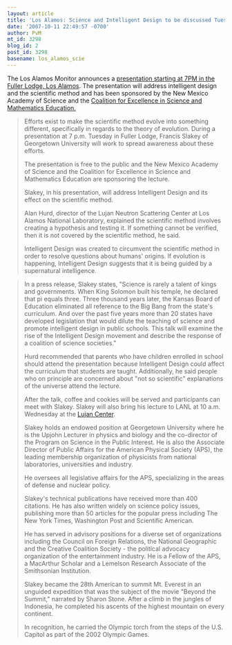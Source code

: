 ```yaml
---
layout: article
title: 'Los Alamos: Science and Intelligent Design to be discussed Tuesday'
date: '2007-10-11 22:49:57 -0700'
author: PvM
mt_id: 3298
blog_id: 2
post_id: 3298
basename: los_alamos_scie
---
```

The Los Alamos Monitor announces a [presentation starting at 7PM in the Fuller Lodge, Los Alamos](http://www.lamonitor.com/articles/2007/10/11/features/features01.txt). The presentation will address intelligent design and the scientific method and has been sponsored by the New Mexico Academy of Science and the [Coalition for Excellence in Science and Mathematics Education.](http://www.cesame-nm.org/)

> Efforts exist to make the scientific method evolve into something different, specifically in regards to the theory of evolution. During a presentation at 7 p.m. Tuesday in Fuller Lodge, Francis Slakey of Georgetown University will work to spread awareness about these efforts.
> 
> The presentation is free to the public and the New Mexico Academy of Science and the Coalition for Excellence in Science and Mathematics Education are sponsoring the lecture.
> 
> Slakey, in his presentation, will address Intelligent Design and its effect on the scientific method.
> 
> Alan Hurd, director of the Lujan Neutron Scattering Center at Los Alamos National Laboratory, explained the scientific method involves creating a hypothesis and testing it. If something cannot be verified, then it is not covered by the scientific method, he said.
> 
> Intelligent Design was created to circumvent the scientific method in order to resolve questions about humans' origins. If evolution is happening, Intelligent Design suggests that it is being guided by a supernatural intelligence.

> In a press release, Slakey states, "Science is rarely a talent of kings and governments. When King Solomon built his temple, he declared that pi equals three. Three thousand years later, the Kansas Board of Education eliminated all reference to the Big Bang from the state's curriculum. And over the past five years more than 20 states have developed legislation that would dilute the teaching of science and promote intelligent design in public schools. This talk will examine the rise of the Intelligent Design movement and describe the response of a coalition of science societies."
> 
> Hurd recommended that parents who have children enrolled in school should attend the presentation because Intelligent Design could affect the curriculum that students are taught. Additionally, he said people who on principle are concerned about "not so scientific" explanations of the universe attend the lecture.
> 
> After the talk, coffee and cookies will be served and participants can meet with Slakey. Slakey will also bring his lecture to LANL at 10 a.m. Wednesday at the [Lujan Center](http://lansce.lanl.gov/lujan/index.html).
> 
> Slakey holds an endowed position at Georgetown University where he is the Upjohn Lecturer in physics and biology and the co-director of the Program on Science in the Public Interest. He is also the Associate Director of Public Affairs for the American Physical Society (APS), the leading membership organization of physicists from national laboratories, universities and industry.
> 
> He oversees all legislative affairs for the APS, specializing in the areas of defense and nuclear policy.
> 
> Slakey's technical publications have received more than 400 citations. He has also written widely on science policy issues, publishing more than 50 articles for the popular press including The New York Times, Washington Post and Scientific American.
> 
> He has served in advisory positions for a diverse set of organizations including the Council on Foreign Relations, the National Geographic and the Creative Coalition Society - the political advocacy organization of the entertainment industry. He is a Fellow of the APS, a MacArthur Scholar and a Lemelson Research Associate of the Smithsonian Institution.
> 
> Slakey became the 28th American to summit Mt. Everest in an unguided expedition that was the subject of the movie "Beyond the Summit," narrated by Sharon Stone. After a climb in the jungles of Indonesia, he completed his ascents of the highest mountain on every continent.
> 
> In recognition, he carried the Olympic torch from the steps of the U.S. Capitol as part of the 2002 Olympic Games.
